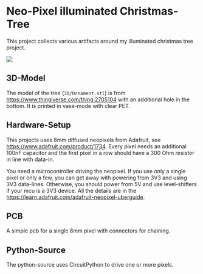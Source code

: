 Neo-Pixel illuminated Christmas-Tree
====================================

This project collects various artifacts around my illuminated christmas tree
project.

![](tree.jpg)


3D-Model
--------

The model of the tree (`3D/Ornament.stl`) is from
<https://www.thingiverse.com/thing:2705104> with an additional hole in
the bottom. It is printed in vase-mode with clear PET.


Hardware-Setup
--------------

This projects uses 8mm diffused neopixels from Adafruit, see
<https://www.adafruit.com/product/1734>. Every pixel needs an additional
100nF capacitor and the first pixel in a row should have a 300 Ohm resistor
in line with data-in.

You need a microcontroller driving the neopixel. If you use only a single
pixel or only a few, you can get away with powering from 3V3 and using
3V3 data-lines. Otherwise, you should power from 5V and use level-shifters
if your mcu is a 3V3 device. All the details are in the
<https://learn.adafruit.com/adafruit-neopixel-uberguide>.


PCB
---

A simple pcb for a single 8mm pixel with connectors for chaining.


Python-Source
-------------

The python-source uses CircuitPython to drive one or more pixels.

